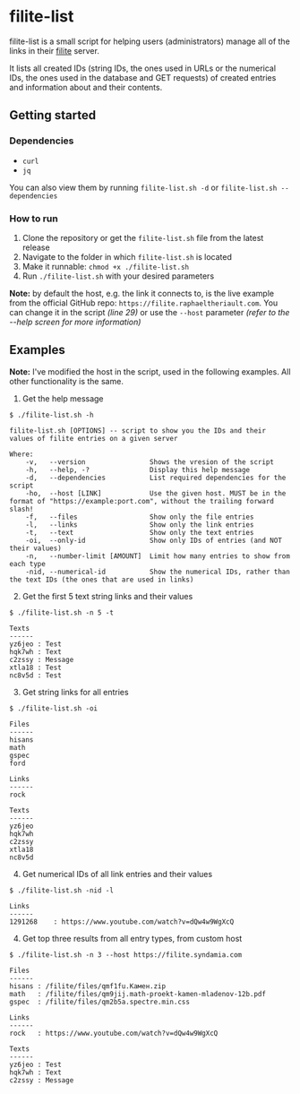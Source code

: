 # filite-list

filite-list is a small script for helping users (administrators) manage all of the links in their [filite](https://github.com/raftario/filite) server.

It lists all created IDs (string IDs, the ones used in URLs or the numerical IDs, the ones used in the database and GET requests) of created entries and information about and their contents.

## Getting started

### Dependencies

- `curl`
- `jq`

You can also view them by running `filite-list.sh -d` or `filite-list.sh --dependencies`

### How to run

1. Clone the repository or get the `filite-list.sh` file from the latest release
2. Navigate to the folder in which `filite-list.sh` is located
3. Make it runnable: `chmod +x ./filite-list.sh`
4. Run `./filite-list.sh` with your desired parameters

**Note:** by default the host, e.g. the link it connects to, is the live example from the official GitHub repo: `https://filite.raphaeltheriault.com`. You can change it in the script *(line 29)* or use the `--host` parameter *(refer to the --help screen for more information)*

## Examples

**Note:** I've modified the host in the script, used in the following examples. All other functionality is the same.

1. Get the help message
```
$ ./filite-list.sh -h                                                                                                                                                      

filite-list.sh [OPTIONS] -- script to show you the IDs and their values of filite entries on a given server

Where:
	-v,   --version                Shows the vresion of the script
	-h,   --help, -?               Display this help message
	-d,   --dependencies           List required dependencies for the script
	-ho,  --host [LINK]            Use the given host. MUST be in the format of "https://example:port.com", without the trailing forward slash!
	-f,   --files                  Show only the file entries
	-l,   --links                  Show only the link entries
	-t,   --text                   Show only the text entries
	-oi,  --only-id                Show only IDs of entries (and NOT their values)
	-n,   --number-limit [AMOUNT]  Limit how many entries to show from each type
	-nid, --numerical-id           Show the numerical IDs, rather than the text IDs (the ones that are used in links)

```

2. Get the first 5 text string links and their values
```
$ ./filite-list.sh -n 5 -t                                                                                                              

Texts
------
yz6jeo : Test 
hqk7wh : Text 
c2zssy : Message 
xtla18 : Test 
nc8v5d : Test 

```

3. Get string links for all entries
```
$ ./filite-list.sh -oi                                                                                                                  

Files
------
hisans
math
gspec
ford

Links
------
rock

Texts
------
yz6jeo
hqk7wh
c2zssy
xtla18
nc8v5d

```

4. Get numerical IDs of all link entries and their values
```
$ ./filite-list.sh -nid -l                                                                                                              

Links
------
1291268    : https://www.youtube.com/watch?v=dQw4w9WgXcQ 

```

4. Get top three results from all entry types, from custom host
```
$ ./filite-list.sh -n 3 --host https://filite.syndamia.com                                                                                                                 

Files
------
hisans : /filite/files/qmf1fu.Камен.zip 
math   : /filite/files/qm9jij.math-proekt-kamen-mladenov-12b.pdf 
gspec  : /filite/files/qm2b5a.spectre.min.css 

Links
------
rock   : https://www.youtube.com/watch?v=dQw4w9WgXcQ 

Texts
------
yz6jeo : Test 
hqk7wh : Text 
c2zssy : Message 
```
